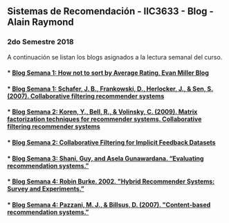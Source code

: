 ## Sistemas de Recomendación - IIC3633 - Blog - Alain Raymond
### 2do Semestre 2018

A continuación se listan los blogs asignados a la lectura semanal del curso.

#### * [Blog Semana 1:  How not to sort by Average Rating, Evan Miller Blog](https://github.com/alainray/recsys/blob/master/week1/semana11.md)

#### * [Blog Semana 1:  Schafer, J. B., Frankowski, D., Herlocker, J., & Sen, S. (2007). Collaborative filtering recommender systems](https://github.com/alainray/recsys/blob/master/week1/semana12.md)

#### * [Blog Semana 2:  Koren, Y., Bell, R., & Volinsky, C. (2009). Matrix factorization techniques for recommender systems. Collaborative filtering recommender systems](https://github.com/alainray/recsys/blob/master/week2/semana21.md)

#### * [Blog Semana 2: Collaborative Filtering for Implicit Feedback Datasets](https://github.com/alainray/recsys/blob/master/week2/semana22.md)

#### * [Blog Semana 3: Shani, Guy, and Asela Gunawardana. “Evaluating recommendation systems.”](https://github.com/alainray/recsys/blob/master/week3/semana31.md)

#### * [Blog Semana 4: Robin Burke. 2002. "Hybrid Recommender Systems: Survey and Experiments.”](https://github.com/alainray/recsys/blob/master/week4/semana41.md)


#### * [Blog Semana 4: Pazzani, M. J., & Billsus, D. (2007). "Content-based recommendation systems.”](https://github.com/alainray/recsys/blob/master/week4/semana42.md)
